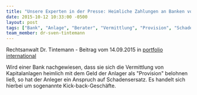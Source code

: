 ```yaml
---
title: "Unsere Experten in der Presse: Heimliche Zahlungen an Banken von Anlegergeldern"
date: 2015-10-12 10:33:00 -0500
layout: post
tags: ["Bank", "Anlage", "Berater", "Vermittlung", "Provision", "Schadensersatz", "Kick-back"]
team_member: dr-sven-tintemann
---
```


Rechtsanwalt Dr. Tintemann - Beitrag vom 14.09.2015 in [portfolio international](http://www.portfolio-international.de/no_cache/newsdetails-print/article/wacklige-klagen-zu-kick-backs-i.html?type=98&tx_ttnews%5BsViewPointer%5D=1&print=1)

Wird einer Bank nachgewiesen, dass sie sich die Vermittlung von Kapitalanlagen heimlich mit dem Geld der Anlager als "Provision" belohnen ließ, so hat der Anleger ein Anspruch auf Schadensersatz. Es handelt sich hierbei um sogenannte Kick-back-Geschäfte.

